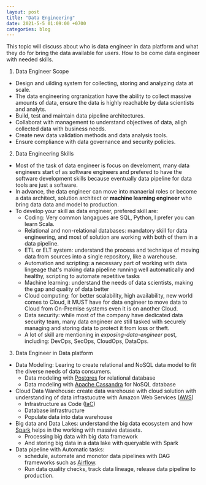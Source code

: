 ```yaml
---
layout: post
title: "Data Engineering"
date: 2021-5-5 01:09:00 +0700
categories: blog
---
```


This topic will discuss about who is data engineer in data platform and what they do for bring the data available for users. How to be come data engineer with needed skills.

1. Data Engineer Scope

- Design and uilding system for collecting, storing and analyzing data at scale.
- The data engineering orgranization have the ability to collect massive amounts of data, ensure the data is highly reachable by data scientists and analyts.
- Build, test and maintain data pipeline architectures.
- Collaborat with management to understand objectives of data, aligh collected data with business needs.
- Create new data validation methods and data analysis tools.
- Ensure compliance with data governance and security policies.

2. Data Engineering Skills

- Most of the task of data engineer is focus on develoment, many data engineers start of as software engineers and prefered to have the software development skills because eventually data pipeline for data tools are just a software.
- In advance, the data engineer can move into manaerial roles or become a data architect, solution architect or **machine learning engineer** who bring data data and model to production.
- To develop your skill as data engineer, prefered skill are:
  - Coding: Very common langagues are SQL, Python, I prefer you can learn Scala.
  - Relational and non-relational databases: mandatory skill for data engineering, and most of solution are working with both of them in a data pipeline.
  - ETL or ELT system: understand the process and technique of moving data from sources into a single repository, like a warehouse.
  - Automation and scripting: a necessary part of working with data lingeage that's making data pipeline running well automatically and healthy, scripting to automate repetitive tasks
  - Machine learning: understand the needs of data scientists, making the gap and quality of data better
  - Cloud computing: for better scalability, high availability, new world comes to Cloud, it MUST have for data engineer to move data to Cloud from On-Premise systems even it is on another Cloud.
  - Data security: while most of the company have dedicated data security team, many data engineer are still tasked with securely managing and storing data to protect it from loss or theft.
  - A lot of skill are mentioning in _exposing-data-engineer_ post, including: DevOps, SecOps, CloudOps, DataOps.

3. Data Engineer in Data platform

- Data Modeling: Learing to create relational and NoSQL data model to fit the diverse needs of data consumers.
  - Data modeling with [Postgres](ttps://www.postgresql.org) for relational database
  - Data modeling with [Apache Cassandra](https://cassandra.apache.org/_/index.html) for NoSQL database
- Cloud Data Warehouse: create data warehouse with cloud solution with understanding of data infrastucutre with Amazon Web Services ([AWS](https://aws.amazon.com/console/))
  - Infrastructure as Code ([IaC](https://en.wikipedia.org/wiki/Infrastructure_as_code))
  - Database infrastructure
  - Populate data into data warehouse
- Big data and Data Lakes: understand the big data ecosystem and how [Spark](https://spark.apache.org) helps in the working with massive datasets.
  - Processing big data with big data framework
  - And storing big data in a data lake with queryable with Spark
- Data pipeline with Automatic tasks:
  - schedule, automate and monotor data pipelines with DAG frameworks such as [Airflow](https://airflow.apache.org).
  - Run data quality checks, track data lineage, release data pipeline to production.
